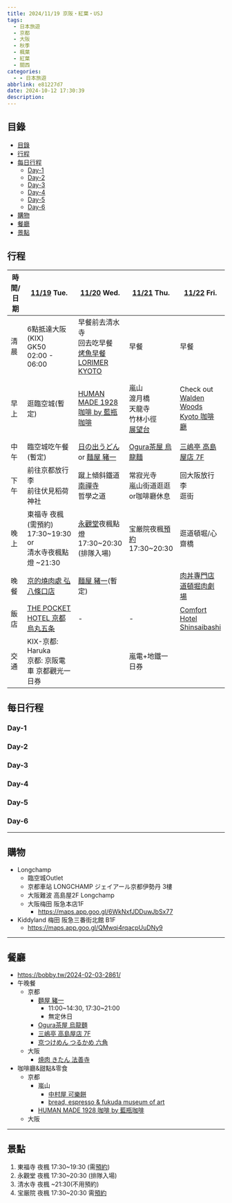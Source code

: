 ```yaml
---
title: 2024/11/19 京阪・紅葉・USJ
tags:
  - 日本旅遊
  - 京都
  - 大阪
  - 秋季
  - 楓葉
  - 紅葉
  - 關西
categories:
  - - 日本旅遊
abbrlink: e81227d7
date: 2024-10-12 17:30:39
description:
---
```


## 目錄

- [目錄](#目錄)
- [行程](#行程)
- [每日行程](#每日行程)
  - [Day-1](#Day-1)
  - [Day-2](#Day-2)
  - [Day-3](#Day-3)
  - [Day-4](#Day-4)
  - [Day-5](#Day-5)
  - [Day-6](#Day-6)
- [購物](#購物)
- [餐廳](#餐廳)
- [景點](#景點)

## 行程

| 時間/日期 | [11/19](#Day-1) Tue. | [11/20](#Day-2) Wed. | [11/21](#Day-3) Thu. | [11/22](#Day-4) Fri. | [11/23](#Day-5) Sat. | [11/24](#Day-6) Sun. |
|---|---|---|---|---|---|---|
| 清晨 | 6點抵達大阪(KIX)<br>GK50<br>02:00 - 06:00 | 早餐前去清水寺<br>回去吃早餐<br>[烤魚早餐 LORIMER KYOTO](https://maps.app.goo.gl/jpW1QKfLwrUDqJKE6) | 早餐 | 早餐 | 早餐 | 早餐 |
| 早上 | 逛臨空城(暫定) | [HUMAN MADE 1928 咖啡 by 藍瓶咖啡](https://maps.app.goo.gl/WikJPRfwRcf64oNXA) | 嵐山<br>渡月橋<br>天龍寺<br>竹林小徑<br>[展望台](https://maps.app.goo.gl/DbkJvF8CeTFmcYLB6) | Check out<br>[Walden Woods Kyoto 咖啡廳](https://maps.app.goo.gl/KVpSvSPZngRiuUKP7) | [USJ](https://maps.app.goo.gl/85a4KKW6WQU4chZy6)<br>好萊塢區<br>哈利波特區 | Check out<br>逛街(暫定) |
| 中午 | 臨空城吃午餐(暫定) | [日の出うどん](https://maps.app.goo.gl/yJp6A3TgoAERmmS59) or [麵屋 豬一](https://maps.app.goo.gl/JE8rtnPbt1UHQ5Dd8) | [Ogura茶屋 烏龍麵](https://maps.app.goo.gl/93ep5zaMiyQ2PHN86) | [三嶋亭 高島屋店 7F](https://maps.app.goo.gl/9SX3MKEXSsFDzLWTA) | USJ | [焼肉 きたん 法善寺](https://maps.app.goo.gl/2rvHXbuVtBxuSZ3L9) |
| 下午 | 前往京都放行李<br>前往伏見稻荷神社 | 蹴上傾斜鐵道<br>[南禪寺](https://maps.app.goo.gl/pSNTdyyovwPmAZ6w6)<br>哲學之道 | 常寂光寺<br>嵐山街道逛逛or咖啡廳休息 | 回大阪放行李<br>逛街 | USJ 任天堂區 | 逛街(暫定) |
| 晚上 | 東福寺 夜楓(需預約) 17:30~19:30 <br>or<br>清水寺夜楓點燈 ~21:30 | [永觀堂](https://maps.app.goo.gl/dhYvKmvjtvsN7BMv8)夜楓點燈 17:30~20:30 (排隊入場) | 宝厳院夜楓[預約](https://ec.travel.jr-central.co.jp/tp/optionalFacilities/6240J15/plans/6240J15-C005418-M006606/detail) 17:30~20:30 | 逛道頓堀/心齋橋 | USJ 回去哈利波特區 | 前往機場<br>GK51<br>23:20 - 01:30(+1) |
| 晚餐 | [京的燒肉處 弘 八條口店](https://maps.app.goo.gl/WQ58rg2q5R8ezMgF8) | [麵屋 豬一](https://maps.app.goo.gl/JE8rtnPbt1UHQ5Dd8)(暫定) |  | [肉丼專門店 道頓堀肉劇場](https://maps.app.goo.gl/Wg4iHSBvGwsp1aW49) | USJ | [とんかつ 大喜](https://maps.app.goo.gl/qf9tGaybpYm7RYWN9) |
| 飯店 | [THE POCKET HOTEL 京都烏丸五条](https://maps.app.goo.gl/gV23h69L9RVFdh8k8) | - | - | [Comfort Hotel Shinsaibashi](https://maps.app.goo.gl/toL3uoBQfQLuX6ox6) | - | - |
| 交通 | KIX-京都: Haruka<br>京都: 京阪電車 京都觀光一日券 |  | 嵐電+地鐵一日券 |  |  | 大阪難波-KIX: 南海電鐵 |

<!-- more -->

## 每日行程

### Day-1

### Day-2

### Day-3

### Day-4

### Day-5

### Day-6

---

## 購物

- Longchamp
  - 臨空城Outlet
  - 京都車站 LONGCHAMP ジェイアール京都伊勢丹 3樓
  - 大阪難波 高島屋2F Longchamp
  - 大阪梅田 阪急本店1F
    - <https://maps.app.goo.gl/6WkNxfJDDuwJbSx77>
- Kiddyland 梅田 阪急三番街北館 B1F
  - <https://maps.app.goo.gl/QMwqi4rqacpUuDNy9>

---

## 餐廳

- <https://bobby.tw/2024-02-03-2861/>
- 午晚餐
  - 京都
    - [麵屋 豬一](https://maps.app.goo.gl/JE8rtnPbt1UHQ5Dd8)
      - 11:00~14:30, 17:30~21:00
      - 無定休日
    - [Ogura茶屋 烏龍麵](https://maps.app.goo.gl/93ep5zaMiyQ2PHN86)
    - [三嶋亭 高島屋店 7F](https://maps.app.goo.gl/9SX3MKEXSsFDzLWTA)
    - [京つけめん つるかめ 六角](https://maps.app.goo.gl/aJFfUoxkAV4ipPrF7)
  - 大阪
    - [焼肉 きたん 法善寺](https://maps.app.goo.gl/2rvHXbuVtBxuSZ3L9)
- 咖啡廳&甜點&零食
  - 京都
    - 嵐山
      - [中村屋 可樂餅](https://maps.app.goo.gl/Z4MnjRg1qXnmzMiG8)
      - [bread, espresso & fukuda museum of art](https://maps.app.goo.gl/RGALocgceE5E4X6q8)
    - [HUMAN MADE 1928 咖啡 by 藍瓶咖啡](https://maps.app.goo.gl/WikJPRfwRcf64oNXA)
  - 大阪

---

## 景點

1. 東福寺 夜楓 17:30~19:30 (需[預約](https://ec.travel.jr-central.co.jp/tp/optionalFacilities/Z000002/plans/Z000002-C003136-M004325/detail?useDate=20241119&lang=ja))
2. 永觀堂 夜楓 17:30~20:30 (排隊入場)
3. 清水寺 夜楓 ~21:30(不用預約)
4. 宝厳院 夜楓 17:30~20:30 需[預約](https://ec.travel.jr-central.co.jp/tp/optionalFacilities/6240J15/plans/6240J15-C005418-M006606/detail)

